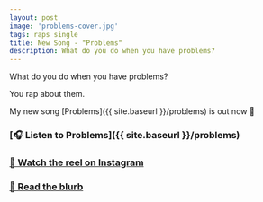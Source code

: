 ```yaml
---
layout: post
image: 'problems-cover.jpg'
tags: raps single
title: New Song - "Problems"
description: What do you do when you have problems?
---
```


What do you do when you have problems?

You rap about them.

My new song [Problems]({{ site.baseurl }}/problems) is out now 🧯

### [🎧 Listen to Problems]({{ site.baseurl }}/problems)

### [🎥  Watch the reel on Instagram](https://www.instagram.com/reel/CxfqPS-K4XY/)

### [📄  Read the blurb](https://dylanhand.substack.com/p/welcome-to-hand-picked-new-song)
